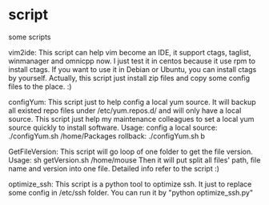 # script
some scripts

vim2ide: 
This script can help vim become an IDE, it support ctags, taglist, winmanager and omnicpp now. 
I just test it in centos because it use rpm to install ctags. If you want to use it in Debian or Ubuntu, you can install ctags by yourself.
Actually, this script just install zip files and copy some config files to the place. :)


configYum:
This script just to help config a local yum source. It will backup all existed repo files under /etc/yum.repos.d/ and will only have a local source.
This script just help my maintenance colleagues to set a local yum source quickly to install software.
Usage:
config a local source: ./configYum.sh /home/Packages
rollback: ./configYum.sh b


GetFileVersion:
This script will go loop of one folder to get the file version.
Usage:
sh getVersion.sh /home/mouse
Then it will put split all files' path, file name and version into one file.
Detailed info refer to the script :)

optimize_ssh:
This script is a python tool to optimize ssh. It just to replace some config in /etc/ssh folder. 
You can run it by "python optimize_ssh.py"
